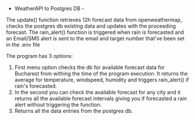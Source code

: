  - WeatherAPI to Postgres DB -

The update() function retrieves 12h forecast data from openweathermap, checks the postgres db existing data and updates with the proceeding forecast.
The rain_alert() function is triggered when rain is forecasted and an Email/SMS alert is sent to the email and target number that've been set in the .env file

The program has 3 options:
1. First menu option checks the db for available forecast data for Bucharest from withing the time of the program execution.
   It returns the average for temperature, windspeed, humidity and triggers rain_alert() if rain's forecasted.
2. In the second you can check the available forecast for any city and it returns all the available forecast intervals giving you if forecasted a rain alert  without triggering the function.
3. Returns all the data entries from the postgres db.
